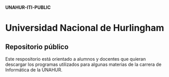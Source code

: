 **UNAHUR-ITI-PUBLIC**
# Universidad Nacional de Hurlingham
## Repositorio público
Este respositorio está orientado a alumnos y docentes que quieran descargar los programas utilizados para algunas materias de la carrera de Informática de la UNAHUR.
